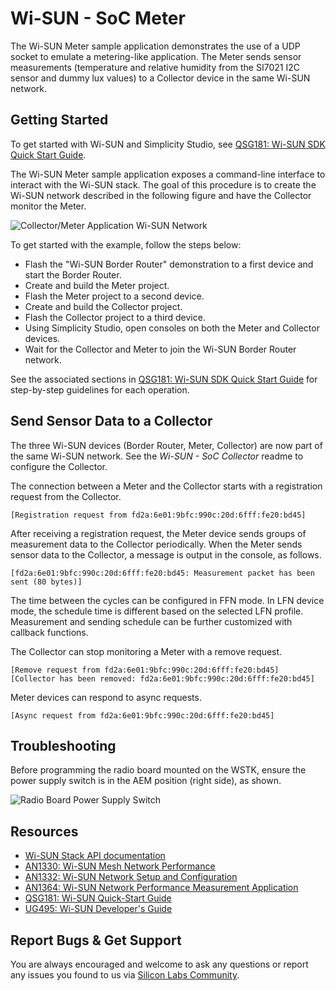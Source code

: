 # Wi-SUN - SoC Meter

The Wi-SUN Meter sample application demonstrates the use of a UDP socket to emulate a metering-like application. The Meter sends sensor measurements (temperature and relative humidity from the SI7021 I2C sensor and dummy lux values) to a Collector device in the same Wi-SUN network.

## Getting Started

To get started with Wi-SUN and Simplicity Studio, see [QSG181: Wi-SUN SDK Quick Start Guide](https://www.silabs.com/documents/public/quick-start-guides/qsg181-wi-sun-sdk-quick-start-guide.pdf).

The Wi-SUN Meter sample application exposes a command-line interface to interact with the Wi-SUN stack. The goal of this procedure is to create the Wi-SUN network described in the following figure and have the Collector monitor the Meter.

![Collector/Meter Application Wi-SUN Network](readme_img1.png)

To get started with the example, follow the steps below:

* Flash the "Wi-SUN Border Router" demonstration to a first device and start the Border Router.
* Create and build the Meter project.
* Flash the Meter project to a second device.
* Create and build the Collector project.
* Flash the Collector project to a third device.
* Using Simplicity Studio, open consoles on both the Meter and Collector devices.
* Wait for the Collector and Meter to join the Wi-SUN Border Router network.

See the associated sections in [QSG181: Wi-SUN SDK Quick Start Guide](https://www.silabs.com/documents/public/quick-start-guides/qsg181-wi-sun-sdk-quick-start-guide.pdf) for step-by-step guidelines for each operation.

## Send Sensor Data to a Collector

The three Wi-SUN devices (Border Router, Meter, Collector) are now part of the same Wi-SUN network. See the *Wi-SUN - SoC Collector* readme to configure the Collector.

The connection between a Meter and the Collector starts with a registration request from the Collector.

    [Registration request from fd2a:6e01:9bfc:990c:20d:6fff:fe20:bd45]

After receiving a registration request, the Meter device sends groups of measurement data to the Collector periodically.
When the Meter sends sensor data to the Collector, a message is output in the console, as follows.

    [fd2a:6e01:9bfc:990c:20d:6fff:fe20:bd45: Measurement packet has been sent (80 bytes)]

The time between the cycles can be configured in FFN mode. In LFN device mode, the schedule time is different based on the selected LFN profile. Measurement and sending schedule can be further customized with callback functions.

The Collector can stop monitoring a Meter with a remove request.

    [Remove request from fd2a:6e01:9bfc:990c:20d:6fff:fe20:bd45]
    [Collector has been removed: fd2a:6e01:9bfc:990c:20d:6fff:fe20:bd45]

Meter devices can respond to async requests.

    [Async request from fd2a:6e01:9bfc:990c:20d:6fff:fe20:bd45]

## Troubleshooting

Before programming the radio board mounted on the WSTK, ensure the power supply switch is in the AEM position (right side), as shown.

![Radio Board Power Supply Switch](readme_img0.png)

## Resources

* [Wi-SUN Stack API documentation](https://docs.silabs.com/wisun/latest)
* [AN1330: Wi-SUN Mesh Network Performance](https://www.silabs.com/documents/public/application-notes/an1330-wi-sun-network-performance.pdf)
* [AN1332: Wi-SUN Network Setup and Configuration](https://www.silabs.com/documents/public/application-notes/an1332-wi-sun-network-configuration.pdf)
* [AN1364: Wi-SUN Network Performance Measurement Application](https://www.silabs.com/documents/public/application-notes/an1364-wi-sun-network-performance-measurement-app.pdf)
* [QSG181: Wi-SUN Quick-Start Guide](https://www.silabs.com/documents/public/quick-start-guides/qsg181-wi-sun-sdk-quick-start-guide.pdf)
* [UG495: Wi-SUN Developer's Guide](https://www.silabs.com/documents/public/user-guides/ug495-wi-sun-developers-guide.pdf)

## Report Bugs & Get Support

You are always encouraged and welcome to ask any questions or report any issues you found to us via [Silicon Labs Community](https://community.silabs.com/s/topic/0TO1M000000qHc6WAE/wisun).
